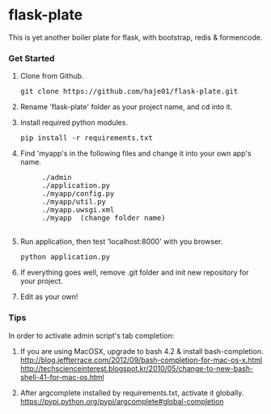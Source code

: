 flask-plate
===========

This is yet another boiler plate for flask, with bootstrap, redis &amp; formencode.

### Get Started

1. Clone from Github.
    <pre>git clone https://github.com/haje01/flask-plate.git</pre>

1. Rename 'flask-plate' folder as your project name, and cd into it.

1. Install required python modules.
    <pre>pip install -r requirements.txt</pre>

1. Find 'myapp's in the following files and change it into your own app's name.
    <pre>
        ./admin
        ./application.py
        ./myapp/config.py
        ./myapp/util.py
        ./myapp.uwsgi.xml
        ./myapp  (change folder name)
    </pre>

1. Run application, then test 'localhost:8000' with you browser.
    <pre>python application.py</pre>

1. If everything goes well, remove .git folder and init new repository for your project.

1. Edit as your own!

### Tips

In order to activate admin script's tab completion:

1. If you are using MacOSX, upgrade to bash 4.2 & install bash-completion.
    http://blog.jeffterrace.com/2012/09/bash-completion-for-mac-os-x.html
    http://techscienceinterest.blogspot.kr/2010/05/change-to-new-bash-shell-41-for-mac-os.html

1. After argcomplete installed by requirements.txt, activate it globally.
    https://pypi.python.org/pypi/argcomplete#global-completion

